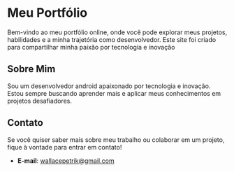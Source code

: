 # Meu Portfólio
Bem-vindo ao meu portfólio online, onde você pode explorar meus projetos, habilidades e a minha trajetória como desenvolvedor. Este site foi criado para compartilhar minha paixão por tecnologia e inovação
## Sobre Mim
Sou um desenvolvedor android apaixonado por tecnologia e inovação. Estou sempre buscando aprender mais e aplicar meus conhecimentos em projetos desafiadores.
## Contato
Se você quiser saber mais sobre meu trabalho ou colaborar em um projeto, fique à vontade para entrar em contato!
- **E-mail**: wallacepetrik@gmail.com

